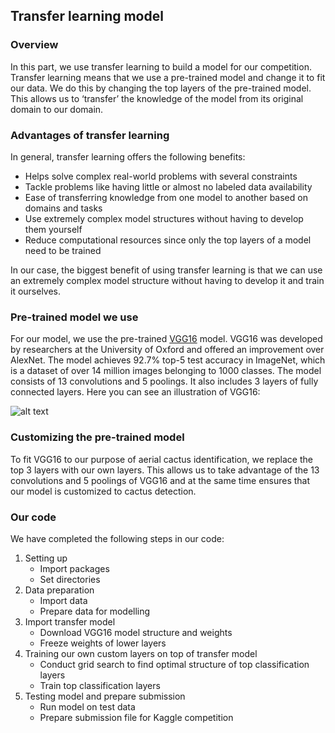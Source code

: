 ## Transfer learning model

### Overview 
In this part, we use transfer learning to build a model for our competition. Transfer learning means that we use a pre-trained model and change it to fit our data. We do this by changing the top layers of the pre-trained model. This allows us to ‘transfer’ the knowledge of the model from its original domain to our domain.

### Advantages of transfer learning
In general, transfer learning offers the following benefits:
* Helps solve complex real-world problems with several constraints
* Tackle problems like having little or almost no labeled data availability
* Ease of transferring knowledge from one model to another based on domains and tasks
* Use extremely complex model structures without having to develop them yourself
* Reduce computational resources since only the top layers of a model need to be trained

In our case, the biggest benefit of using transfer learning is that we can use an extremely complex model structure without having to develop it and train it ourselves. 

### Pre-trained model we use
For our model, we use the pre-trained [VGG16](https://arxiv.org/abs/1409.1556) model. VGG16 was developed by researchers at the University of Oxford and offered an improvement over AlexNet. The model achieves 92.7% top-5 test accuracy in ImageNet, which is a dataset of over 14 million images belonging to 1000 classes. The model consists of 13 convolutions and 5 poolings. It also includes 3 layers of fully connected layers. Here you can see an illustration of VGG16:

![alt text](https://neurohive.io/wp-content/uploads/2018/11/vgg16.png)


### Customizing the pre-trained model
To fit VGG16 to our purpose of aerial cactus identification, we replace the top 3 layers with our own layers. This allows us to take advantage of the 13 convolutions and 5 poolings of VGG16 and at the same time ensures that our model is customized to cactus detection.

### Our code
We have completed the following steps in our code:
1. Setting up
    - Import packages
    - Set directories
2. Data preparation
    - Import data
    - Prepare data for modelling
3. Import transfer model
    - Download VGG16 model structure and weights
    - Freeze weights of lower layers
4. Training our own custom layers on top of transfer model
    - Conduct grid search to find optimal structure of top classification layers
    - Train top classification layers
5. Testing model and prepare submission
    - Run model on test data
    - Prepare submission file for Kaggle competition

